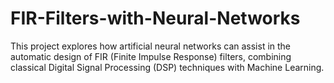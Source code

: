 # FIR-Filters-with-Neural-Networks
This project explores how artificial neural networks can assist in the automatic design of FIR (Finite Impulse Response) filters, combining classical Digital Signal Processing (DSP) techniques with Machine Learning.
